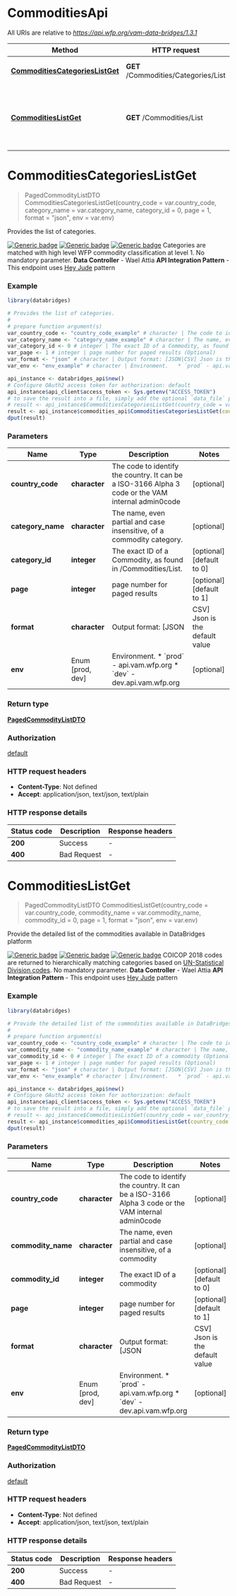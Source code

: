 # CommoditiesApi

All URIs are relative to *https://api.wfp.org/vam-data-bridges/1.3.1*

Method | HTTP request | Description
------------- | ------------- | -------------
[**CommoditiesCategoriesListGet**](CommoditiesApi.md#CommoditiesCategoriesListGet) | **GET** /Commodities/Categories/List | Provides the list of categories.
[**CommoditiesListGet**](CommoditiesApi.md#CommoditiesListGet) | **GET** /Commodities/List | Provide the detailed list of the commodities available in DataBridges platform


# **CommoditiesCategoriesListGet**
> PagedCommodityListDTO CommoditiesCategoriesListGet(country_code = var.country_code, category_name = var.category_name, category_id = 0, page = 1, format = "json", env = var.env)

Provides the list of categories.

  [![Generic badge](https://img.shields.io/badge/Maturity%20Level-Production%20Ready-green)]()  [![Generic badge](https://img.shields.io/badge/Access%20Policy-Open-green)]()  [![Generic badge](https://img.shields.io/badge/Data%20Classification-Public-green)]()  Categories are matched with high level WFP commodity classification at level 1. No mandatory parameter.    **Data Controller** - Wael Attia  **API Integration Pattern** - This endpoint uses [Hey Jude](https://docs.api.wfp.org/providers/#api-patterns) pattern

### Example
```R
library(databridges)

# Provides the list of categories.
#
# prepare function argument(s)
var_country_code <- "country_code_example" # character | The code to identify the country. It can be a ISO-3166 Alpha 3 code or the VAM internal admin0code (Optional)
var_category_name <- "category_name_example" # character | The name, even partial and case insensitive, of a commodity category. (Optional)
var_category_id <- 0 # integer | The exact ID of a Commodity, as found in /Commodities/List. (Optional)
var_page <- 1 # integer | page number for paged results (Optional)
var_format <- "json" # character | Output format: [JSON|CSV] Json is the default value (Optional)
var_env <- "env_example" # character | Environment.   * `prod` - api.vam.wfp.org   * `dev` - dev.api.vam.wfp.org (Optional)

api_instance <- databridges_api$new()
# Configure OAuth2 access token for authorization: default
api_instance$api_client$access_token <- Sys.getenv("ACCESS_TOKEN")
# to save the result into a file, simply add the optional `data_file` parameter, e.g.
# result <- api_instance$CommoditiesCategoriesListGet(country_code = var_country_code, category_name = var_category_name, category_id = var_category_id, page = var_page, format = var_format, env = var_envdata_file = "result.txt")
result <- api_instance$commodities_api$CommoditiesCategoriesListGet(country_code = var_country_code, category_name = var_category_name, category_id = var_category_id, page = var_page, format = var_format, env = var_env)
dput(result)
```

### Parameters

Name | Type | Description  | Notes
------------- | ------------- | ------------- | -------------
 **country_code** | **character**| The code to identify the country. It can be a ISO-3166 Alpha 3 code or the VAM internal admin0code | [optional] 
 **category_name** | **character**| The name, even partial and case insensitive, of a commodity category. | [optional] 
 **category_id** | **integer**| The exact ID of a Commodity, as found in /Commodities/List. | [optional] [default to 0]
 **page** | **integer**| page number for paged results | [optional] [default to 1]
 **format** | **character**| Output format: [JSON|CSV] Json is the default value | [optional] [default to &quot;json&quot;]
 **env** | Enum [prod, dev] | Environment.   * &#x60;prod&#x60; - api.vam.wfp.org   * &#x60;dev&#x60; - dev.api.vam.wfp.org | [optional] 

### Return type

[**PagedCommodityListDTO**](PagedCommodityListDTO.md)

### Authorization

[default](../README.md#default)

### HTTP request headers

 - **Content-Type**: Not defined
 - **Accept**: application/json, text/json, text/plain

### HTTP response details
| Status code | Description | Response headers |
|-------------|-------------|------------------|
| **200** | Success |  -  |
| **400** | Bad Request |  -  |

# **CommoditiesListGet**
> PagedCommodityListDTO CommoditiesListGet(country_code = var.country_code, commodity_name = var.commodity_name, commodity_id = 0, page = 1, format = "json", env = var.env)

Provide the detailed list of the commodities available in DataBridges platform

  [![Generic badge](https://img.shields.io/badge/Maturity%20Level-Production%20Ready-green)]()  [![Generic badge](https://img.shields.io/badge/Access%20Policy-Open-green)]()  [![Generic badge](https://img.shields.io/badge/Data%20Classification-Public-green)]()  COICOP 2018 codes are returned to hierarchically matching categories based on [UN-Statistical Division codes](https://unstats.un.org/unsd/classifications/Econ/). No mandatory parameter.    **Data Controller** - Wael Attia  **API Integration Pattern** - This endpoint uses [Hey Jude](https://docs.api.wfp.org/providers/#api-patterns) pattern

### Example
```R
library(databridges)

# Provide the detailed list of the commodities available in DataBridges platform
#
# prepare function argument(s)
var_country_code <- "country_code_example" # character | The code to identify the country. It can be a ISO-3166 Alpha 3 code or the VAM internal admin0code (Optional)
var_commodity_name <- "commodity_name_example" # character | The name, even partial and case insensitive, of a commodity (Optional)
var_commodity_id <- 0 # integer | The exact ID of a commodity (Optional)
var_page <- 1 # integer | page number for paged results (Optional)
var_format <- "json" # character | Output format: [JSON|CSV] Json is the default value (Optional)
var_env <- "env_example" # character | Environment.   * `prod` - api.vam.wfp.org   * `dev` - dev.api.vam.wfp.org (Optional)

api_instance <- databridges_api$new()
# Configure OAuth2 access token for authorization: default
api_instance$api_client$access_token <- Sys.getenv("ACCESS_TOKEN")
# to save the result into a file, simply add the optional `data_file` parameter, e.g.
# result <- api_instance$CommoditiesListGet(country_code = var_country_code, commodity_name = var_commodity_name, commodity_id = var_commodity_id, page = var_page, format = var_format, env = var_envdata_file = "result.txt")
result <- api_instance$commodities_api$CommoditiesListGet(country_code = var_country_code, commodity_name = var_commodity_name, commodity_id = var_commodity_id, page = var_page, format = var_format, env = var_env)
dput(result)
```

### Parameters

Name | Type | Description  | Notes
------------- | ------------- | ------------- | -------------
 **country_code** | **character**| The code to identify the country. It can be a ISO-3166 Alpha 3 code or the VAM internal admin0code | [optional] 
 **commodity_name** | **character**| The name, even partial and case insensitive, of a commodity | [optional] 
 **commodity_id** | **integer**| The exact ID of a commodity | [optional] [default to 0]
 **page** | **integer**| page number for paged results | [optional] [default to 1]
 **format** | **character**| Output format: [JSON|CSV] Json is the default value | [optional] [default to &quot;json&quot;]
 **env** | Enum [prod, dev] | Environment.   * &#x60;prod&#x60; - api.vam.wfp.org   * &#x60;dev&#x60; - dev.api.vam.wfp.org | [optional] 

### Return type

[**PagedCommodityListDTO**](PagedCommodityListDTO.md)

### Authorization

[default](../README.md#default)

### HTTP request headers

 - **Content-Type**: Not defined
 - **Accept**: application/json, text/json, text/plain

### HTTP response details
| Status code | Description | Response headers |
|-------------|-------------|------------------|
| **200** | Success |  -  |
| **400** | Bad Request |  -  |

